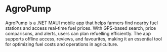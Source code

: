 # AgroPump
AgroPump is a .NET MAUI mobile app that helps farmers find nearby fuel stations and access real-time fuel prices. With GPS-based search, price comparisons, and alerts, users can plan refuelling efficiently. The app supports offline access, reviews, and favourites, making it an essential tool for optimizing fuel costs and operations in agriculture. 
